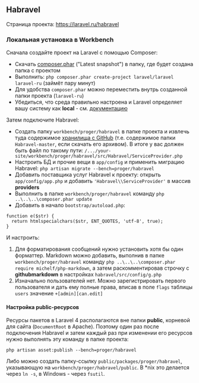 ## Habravel

Страница проекта: https://laravel.ru/habravel

### Локальная установка в Workbench

Сначала создайте проект на Laravel с помощью Composer:
* Скачать [composer.phar](https://getcomposer.org/download/) ("Latest snapshot") в папку, где будет создана папка с проектом
* Выполнить: `php composer.phar create-project laravel/laravel laravel-ru` (займёт пару минут)
* Для удобства `composer.phar` можно переместить внутрь созданной папки проекта (`laravel-ru`)
* Убедиться, что среда правильно настроена и Laravel определяет вашу систему как **local** - см. [документацию](https://laravel.ru/docs/v4/configuration#%D1%81%D1%80%D0%B5%D0%B4%D0%B0)

Затем подключите Habravel:
* Создать папку `workbench/proger/habravel` в папке проекта и извлечь туда содержимое [хранилища с GitHub](https://github.com/ProgerXP/Habravel) (т.е. содержимое папки `Habravel-master`, если скачать его архивом). В итоге у вас должен быть файл по такому пути: `/.../your-site/workbench/proger/habravel/src/Habravel/ServiceProvider.php`
* Настроить БД и прочие вещи в `app/config` и применить миграцию Habravel: `php artisan migrate --bench=proger/habravel`
* Добавить поставщика услуг Habravel к проекту: открыть `app/config/app.php` и добавить `'Habravel\\ServiceProvider'` в массив **providers**
* Выполнить в папке `workbench/proger/habravel` команду `php ..\..\..\composer.phar update`
* Добавить в начало `bootstrap/autoload.php`:
```
function e($str) {
  return htmlspecialchars($str, ENT_QUOTES, 'utf-8', true);
}
```

И настроить:
  1. Для форматирования сообщений нужно установить хотя бы один форматтер. Markdown можно добавить, выполнив в папке `workbench/proger/habravel` команду `php ..\..\..\composer.phar require michelf/php-markdown`, а затем раскомментировав строчку с **githubmarkdown** в настройках `habravel/src/config/g.php`
  2. Изначально пользователей нет. Можно зарегистрировать первого пользователя и дать ему полные права, вписав в поле `flags` таблицы `users` значение `+[admin][can.edit]`

#### Настройка public-ресурсов 

Ресурсы пакетов в Laravel 4 располагаются вне папки **public**, корневой для сайта (`DocumentRoot` в Apache). Поэтому один раз после подключения Habravel и затем каждый раз при изменении его ресурсов нужно выполнять эту команду в папке проекта:
```
php artisan asset:publish --bench=proger/habravel
```

Либо можно создать папку-ссылку `public/packages/proger/habravel`, указывающую на `workbench/proger/habravel/public`. В *nix это делается через `ln -s`, в Windows - через `fsutil`.

